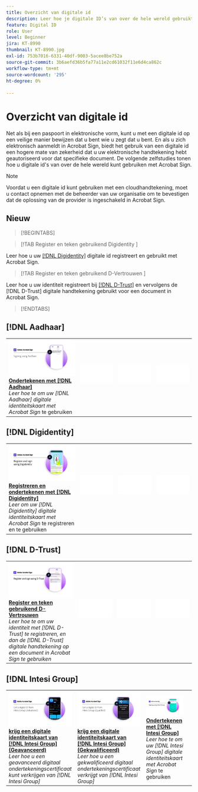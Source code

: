 ```yaml
---
title: Overzicht van digitale id
description: Leer hoe je digitale ID’s van over de hele wereld gebruikt met Acrobat Sign
feature: Digital ID
role: User
level: Beginner
jira: KT-8990
thumbnail: KT-8990.jpg
exl-id: 753b7016-6331-40df-9003-5acee8be752a
source-git-commit: 3b6aefd36b5fa77a11e2cd61032f11e6d4ca862c
workflow-type: tm+mt
source-wordcount: '295'
ht-degree: 0%

---
```


# Overzicht van digitale id

Net als bij een paspoort in elektronische vorm, kunt u met een digitale id op een veilige manier bewijzen dat u bent wie u zegt dat u bent. En als u zich elektronisch aanmeldt in Acrobat Sign, biedt het gebruik van een digitale id een hogere mate van zekerheid dat u uw elektronische handtekening hebt geautoriseerd voor dat specifieke document. De volgende zelfstudies tonen hoe u digitale id&#39;s van over de hele wereld kunt gebruiken met Acrobat Sign.

>[!NOTE]
>
>Voordat u een digitale id kunt gebruiken met een cloudhandtekening, moet u contact opnemen met de beheerder van uw organisatie om te bevestigen dat de oplossing van de provider is ingeschakeld in Acrobat Sign.

## Nieuw

>[!BEGINTABS]

>[!TAB  Register en teken gebruikend Digidentity ]

Leer hoe u uw [[!DNL Digidentity]](digidentity-sign.md) digitale id registreert en gebruikt met Acrobat Sign.

>[!TAB  Register en teken gebruikend D-Vertrouwen ]

Leer hoe u uw identiteit registreert bij [[!DNL D-Trust]](d-trust.md) en vervolgens de [!DNL D-Trust] digitale handtekening gebruikt voor een document in Acrobat Sign.

>[!ENDTABS]

## [!DNL Aadhaar]

<table style="table-layout:fixed">
<tr>
 <td>
    <a href="aadhaar-sign.md">
      <img alt="Ondertekenen met [!DNL Aadhaar]" src="assets/Aadhaarsign_1280.png" />
    </a>
    <div>
    <a href="aadhaar-sign.md"><strong> Ondertekenen met [!DNL Aadhaar]</strong></a>
    </div>
    <em> Leer hoe te om uw [!DNL Aadhaar] digitale identiteitskaart met Acrobat Sign </em> te gebruiken
    <br>
  </td>
  <td>
    <img alt="Spacer" src="../assets/Whitespacer.png" />
    <div>
    <br>
  </td>
  <td>
    <img alt="Spacer" src="../assets/Whitespacer.png" />
    <div>
    <br>
  </td>
  <td>
    <img alt="Spacer" src="../assets/Whitespacer.png" />
    <div>
    <br>
  </td>
</tr>
</table>

## [!DNL Digidentity]

<table style="table-layout:fixed">
<tr>
  <td>
    <a href="digidentity-sign.md">
      <img alt="Registreren en ondertekenen met een [!DNL Digidentity] digitale id" src="assets/Digidentitysign_1280.png" />
    </a>
    <div>
    <a href="digidentity-sign.md"><strong> Registreren en ondertekenen met [!DNL Digidentity]</strong></a>
    </div>
    <em> Leer om uw [!DNL Digidentity] digitale identiteitskaart met Acrobat Sign </em> te registreren en te gebruiken
    <br>
  </td>
  <td>
    <img alt="Spacer" src="../assets/Whitespacer.png" />
    <div>
    <br>
  </td>
  <td>
    <img alt="Spacer" src="../assets/Whitespacer.png" />
    <div>
    <br>
  </td>
  <td>
    <img alt="Spacer" src="../assets/Whitespacer.png" />
    <div>
    <br>
  </td>
</tr>
</table>

## [!DNL D-Trust]

<table style="table-layout:fixed">
<tr>
  <td>
    <a href="d-trust.md">
      <img alt="Registreren en ondertekenen met D-Trust" src="assets/Dtrust.png" />
    </a>
    <div>
    <a href="d-trust.md"><strong> Register en teken gebruikend D-Vertrouwen </strong></a>
    </div>
    <em> Leer hoe te om uw identiteit met [!DNL D-Trust] te registreren, en dan de [!DNL D-Trust] digitale handtekening op een document in Acrobat Sign te gebruiken </em>
    <br>
  </td>
  <td>
    <img alt="Spacer" src="../assets/Whitespacer.png" />
    <div>
    <br>
  </td>
  <td>
    <img alt="Spacer" src="../assets/Whitespacer.png" />
    <div>
    <br>
  </td>
  <td>
    <img alt="Spacer" src="../assets/Whitespacer.png" />
    <div>
    <br>
  </td>
  </tr>
  </table>

## [!DNL Intesi Group]

<table style="table-layout:fixed">
<tr>
  <td>
    <a href="intesi-advanced.md">
      <img alt="Een digitale id ophalen van Intesi Group (geavanceerd)" src="assets/IntesiAdvanced_1280.png" />
    </a>
    <div>
    <a href="intesi-advanced.md"><strong> krijg een digitale identiteitskaart van [!DNL Intesi Group] (Geavanceerd) </strong></a>
    </div>
    <em> Leer hoe u een geavanceerd digitaal ondertekeningscertificaat kunt verkrijgen van [!DNL Intesi Group]</em>
    <br>
  </td>
  <td>
    <a href="intesi-qualified.md">
      <img alt="Een digitale id ophalen van [!DNL Intesi Group] (Gekwalificeerd)" src="assets/IntesiQualified_1280.png" />
    </a>
    <div>
    <a href="intesi-qualified.md"><strong> krijg een digitale identiteitskaart van [!DNL Intesi Group] (Gekwalificeerd) </strong></a>
    </div>
    <em> Leer hoe u een gekwalificeerd digitaal ondertekeningscertificaat verkrijgt van [!DNL Intesi Group]</em>
    <br>
  </td>
  <td>
    <a href="intesi-sign.md">
      <img alt="Ondertekenen met Intesi Group" src="assets/IntesiSign_1280.png" />
    </a>
    <div>
    <a href="intesi-sign.md"><strong> Ondertekenen met [!DNL Intesi Group]</strong></a>
    </div>
    <em> Leer hoe te om uw [!DNL Intesi Group] digitale identiteitskaart met Acrobat Sign </em> te gebruiken
    <br>
  </td>
  <td>
    <img alt="Spacer" src="../assets/Whitespacer.png" />
    <div>
    <br>
  </td>
</tr>
</table>
